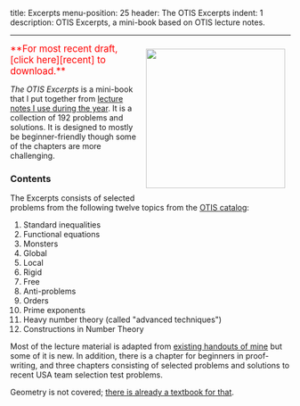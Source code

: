 title: Excerpts
menu-position: 25
header: The OTIS Excerpts
indent: 1
description: OTIS Excerpts, a mini-book based on OTIS lecture notes.

---

<span style="float:right;padding:10px;">
<img src="http://storage.googleapis.com/otisweb-static/static/img/otis-logo-v2018.svg" 
	width="250px" />
</span>

<span style="color:red; font-size: 120%;">
**For most recent draft, [click here][recent] to download.**
</span>

*The OTIS Excerpts* is a mini-book
that I put together from
[lecture notes I use during the year](otis.html).
It is a collection of 192 problems and solutions.
It is designed to mostly be beginner-friendly
though some of the chapters are more challenging.

### Contents

The Excerpts consists of selected problems from the following
twelve topics from the [OTIS catalog][catalog]:

1. Standard inequalities
1. Functional equations
1. Monsters
1. Global
1. Local
1. Rigid
1. Free
1. Anti-problems
1. Orders
1. Prime exponents
1. Heavy number theory (called "advanced techniques")
1. Constructions in Number Theory

Most of the lecture material is adapted from
[existing handouts of mine](olympiad.html)
but some of it is new.
In addition, there is a chapter for beginners in proof-writing,
and three chapters consisting of selected problems
and solutions to recent USA team selection test problems.

Geometry is not covered;
[there is already a textbook for that](geombook.html).

[recent]: http://web.evanchen.cc/textbooks/OTIS-Excerpts.pdf
[catalog]: http://web.evanchen.cc/static/otis-samples/synopsis.html
